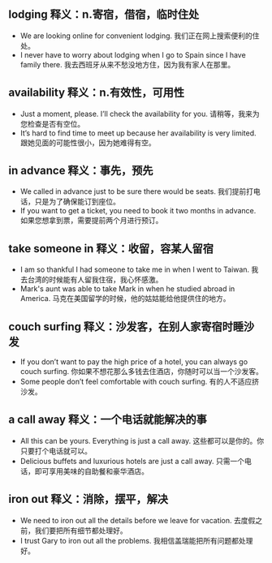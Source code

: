 ## lodging 释义：n.寄宿，借宿，临时住处
* We are looking online for convenient lodging. 我们正在网上搜索便利的住处。
* I never have to worry about lodging when I go to Spain since I have family there. 我去西班牙从来不愁没地方住，因为我有家人在那里。

## availability 释义：n.有效性，可用性
* Just a moment, please. I’ll check the availability for you. 请稍等，我来为您检查是否有空位。
* It’s hard to find time to meet up because her availability is very limited. 跟她见面的可能性很小，因为她难得有空。

## in advance 释义：事先，预先
* We called in advance just to be sure there would be seats. 我们提前打电话，只是为了确保能订到座位。
* If you want to get a ticket, you need to book it two months in advance. 如果您想拿到票，需要提前两个月进行预订。

## take someone in 释义：收留，容某人留宿
* I am so thankful I had someone to take me in when I went to Taiwan. 我去台湾的时候能有人留我住宿，我心怀感激。
* Mark's aunt was able to take Mark in when he studied abroad in America. 马克在美国留学的时候，他的姑姑能给他提供住的地方。

## couch surfing 释义：沙发客，在别人家寄宿时睡沙发
* If you don’t want to pay the high price of a hotel, you can always go couch surfing. 你如果不想花那么多钱去住酒店，你随时可以当一个沙发客。
* Some people don’t feel comfortable with couch surfing. 有的人不适应挤沙发。

## a call away 释义：一个电话就能解决的事
* All this can be yours. Everything is just a call away. 这些都可以是你的。你只要打个电话就可以。
* Delicious buffets and luxurious hotels are just a call away. 只需一个电话，即可享用美味的自助餐和豪华酒店。

## iron out 释义：消除，摆平，解决
* We need to iron out all the details before we leave for vacation. 去度假之前，我们要把所有细节都处理好。
* I trust Gary to iron out all the problems. 我相信盖瑞能把所有问题都处理好。

